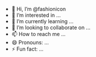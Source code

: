 - 👋 Hi, I’m @fashionicon
- 👀 I’m interested in ...
- 🌱 I’m currently learning ...
- 💞️ I’m looking to collaborate on ...
- 📫 How to reach me ...
- 😄 Pronouns: ...
- ⚡ Fun fact: ...

<!---
fashionicon/fashionicon is a ✨ special ✨ repository because its `README.md` (this file) appears on your GitHub profile.
You can click the Preview link to take a look at your changes.
--->
